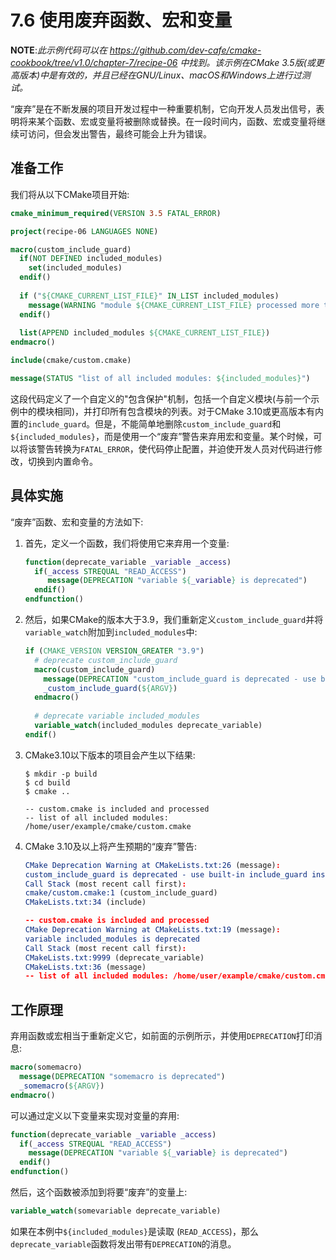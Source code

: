# 7.6 使用废弃函数、宏和变量

**NOTE**:*此示例代码可以在 https://github.com/dev-cafe/cmake-cookbook/tree/v1.0/chapter-7/recipe-06 中找到。该示例在CMake 3.5版(或更高版本)中是有效的，并且已经在GNU/Linux、macOS和Windows上进行过测试。*

“废弃”是在不断发展的项目开发过程中一种重要机制，它向开发人员发出信号，表明将来某个函数、宏或变量将被删除或替换。在一段时间内，函数、宏或变量将继续可访问，但会发出警告，最终可能会上升为错误。

## 准备工作

我们将从以下CMake项目开始:

```cmake
cmake_minimum_required(VERSION 3.5 FATAL_ERROR)

project(recipe-06 LANGUAGES NONE)

macro(custom_include_guard)
  if(NOT DEFINED included_modules)
  	set(included_modules)
  endif()
  
  if ("${CMAKE_CURRENT_LIST_FILE}" IN_LIST included_modules)
  	message(WARNING "module ${CMAKE_CURRENT_LIST_FILE} processed more than once")
  endif()
  
  list(APPEND included_modules ${CMAKE_CURRENT_LIST_FILE})
endmacro()

include(cmake/custom.cmake)

message(STATUS "list of all included modules: ${included_modules}")
```

这段代码定义了一个自定义的"包含保护"机制，包括一个自定义模块(与前一个示例中的模块相同)，并打印所有包含模块的列表。对于CMake 3.10或更高版本有内置的`include_guard`。但是，不能简单地删除`custom_include_guard`和`${included_modules}`，而是使用一个“废弃”警告来弃用宏和变量。某个时候，可以将该警告转换为`FATAL_ERROR`，使代码停止配置，并迫使开发人员对代码进行修改，切换到内置命令。

## 具体实施

“废弃”函数、宏和变量的方法如下:

1. 首先，定义一个函数，我们将使用它来弃用一个变量:

   ```cmake
   function(deprecate_variable _variable _access)
     if(_access STREQUAL "READ_ACCESS")
     	message(DEPRECATION "variable ${_variable} is deprecated")
     endif()
   endfunction()
   ```

2. 然后，如果CMake的版本大于3.9，我们重新定义`custom_include_guard`并将`variable_watch`附加到`included_modules`中:

   ```cmake
   if (CMAKE_VERSION VERSION_GREATER "3.9")
     # deprecate custom_include_guard
     macro(custom_include_guard)
       message(DEPRECATION "custom_include_guard is deprecated - use built-in include_guard instead")
       _custom_include_guard(${ARGV})
     endmacro()
     
     # deprecate variable included_modules
     variable_watch(included_modules deprecate_variable)
   endif()
   ```

3. CMake3.10以下版本的项目会产生以下结果:

   ```shell
   $ mkdir -p build
   $ cd build
   $ cmake ..
   
   -- custom.cmake is included and processed
   -- list of all included modules: /home/user/example/cmake/custom.cmake
   ```

4. CMake 3.10及以上将产生预期的“废弃”警告:

   ```cmake
   CMake Deprecation Warning at CMakeLists.txt:26 (message):
   custom_include_guard is deprecated - use built-in include_guard instead
   Call Stack (most recent call first):
   cmake/custom.cmake:1 (custom_include_guard)
   CMakeLists.txt:34 (include)
   
   -- custom.cmake is included and processed
   CMake Deprecation Warning at CMakeLists.txt:19 (message):
   variable included_modules is deprecated
   Call Stack (most recent call first):
   CMakeLists.txt:9999 (deprecate_variable)
   CMakeLists.txt:36 (message)
   -- list of all included modules: /home/user/example/cmake/custom.cmake
   ```

## 工作原理

弃用函数或宏相当于重新定义它，如前面的示例所示，并使用`DEPRECATION`打印消息:

```cmake
macro(somemacro)
  message(DEPRECATION "somemacro is deprecated")
  _somemacro(${ARGV})
endmacro()
```

可以通过定义以下变量来实现对变量的弃用:

```cmake
function(deprecate_variable _variable _access)
  if(_access STREQUAL "READ_ACCESS")
  	message(DEPRECATION "variable ${_variable} is deprecated")
  endif()
endfunction()
```

然后，这个函数被添加到将要“废弃”的变量上:

```cmake
variable_watch(somevariable deprecate_variable)
```

如果在本例中`${included_modules}`是读取 (`READ_ACCESS`)，那么`deprecate_variable`函数将发出带有`DEPRECATION`的消息。

